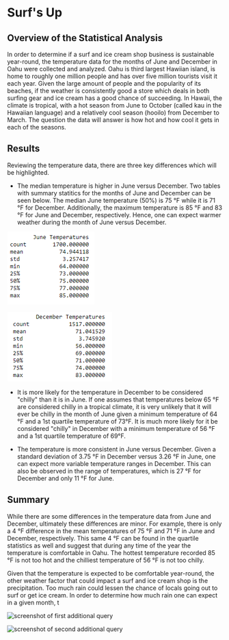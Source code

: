 # Surf's Up
## Overview of the Statistical Analysis
In order to determine if a surf and ice cream shop business is sustainable year-round, the temperature data for the months of June and December in Oahu were collected and analyzed.  Oahu is third largest Hawiian island, is home to roughly one million people and has over five million tourists visit it each year.  Given the large amount of people and the popularity of its beaches, if the weather is consistently good a store which deals in both surfing gear and ice cream has a good chance of succeeding.   In Hawaii, the climate is tropical, with a hot season from June to October (called kau in the Hawaiian language) and a relatively cool season (hooilo) from December to March.  The question the data will answer is how hot and how cool it gets in each of the seasons.      

## Results
Reviewing the temperature data, there are three key differences which will be highlighted.
* The median temperature is higher in June versus December.  Two tables with summary statitics for the months of June and December can be seen below.  The median June temperature (50%) is 75 °F while it is 71 °F for December.  Additionally, the maximum temperature is 85 °F and 83 °F for June and December, respectively.  Hence, one can expect warmer weather during the month of June versus December.   

![screenshot of June data](screenshots/june_stats.png)

![screenshot of December data](screenshots/dec_stats.png)

* It is more likely for the temperature in December to be considered "chilly" than it is in June.  If one assumes that temperatures below 65 °F are considered chilly in a tropical climate, it is very unlikely that it will ever be chilly in the month of June given a minimum temperature of 64 °F and a 1st quartile temperature of 73°F.  It is much more likely for it be considered "chilly" in December with a minimum temperature of 56 °F and a 1st quartile temperature of 69°F.  

* The temperature is more consistent in June versus December.  Given a standard deviation of 3.75 °F in December versus 3.26 °F in June, one can expect more variable temperature ranges in December.  This can also be observed in the range of temperatures, which is 27 °F for December and only 11 °F for June.  

## Summary
While there are some differences in the temperature data from June and December, ultimately these differences are minor.  For example, there is only a 4 °F difference in the mean temperatures of 75 °F and 71 °F in June and December, respectively.  This same 4 °F can be found in the quartile statistics as well and suggest that during any time of the year the temperature is comfortable in Oahu.  The hottest temperature recorded 85 °F is not too hot and the chilliest temperature of 56 °F is not too chilly.    

Given that the temperature is expected to be comfortable year-round, the other weather factor that could impact a surf and ice cream shop is the precipitation.  Too much rain could lessen the chance of locals going out to surf or get ice cream.  In order to determine how much rain one can expect in a given month, t

![screenshot of first additional query](screenshots/additional_query1.png)

![screenshot of second additional query](screenshots/additional_query2.png)


 
